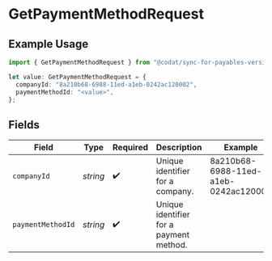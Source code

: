 # GetPaymentMethodRequest

## Example Usage

```typescript
import { GetPaymentMethodRequest } from "@codat/sync-for-payables-version-1/sdk/models/operations";

let value: GetPaymentMethodRequest = {
  companyId: "8a210b68-6988-11ed-a1eb-0242ac120002",
  paymentMethodId: "<value>",
};
```

## Fields

| Field                                   | Type                                    | Required                                | Description                             | Example                                 |
| --------------------------------------- | --------------------------------------- | --------------------------------------- | --------------------------------------- | --------------------------------------- |
| `companyId`                             | *string*                                | :heavy_check_mark:                      | Unique identifier for a company.        | 8a210b68-6988-11ed-a1eb-0242ac120002    |
| `paymentMethodId`                       | *string*                                | :heavy_check_mark:                      | Unique identifier for a payment method. |                                         |
